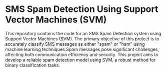 
# SMS Spam Detection Using Support Vector Machines (SVM)

This repository contains the code  for an SMS Spam Detection system using Support Vector Machines (SVM).  The primary objective of this project is to accurately classify SMS messages as either "spam" or "ham" using machine learning techniques.Spam  messages pose significant challenges, affecting both communication efficiency and security. This project aims to develop a reliable spam detection model using SVM, a robust method for binary classification tasks.

